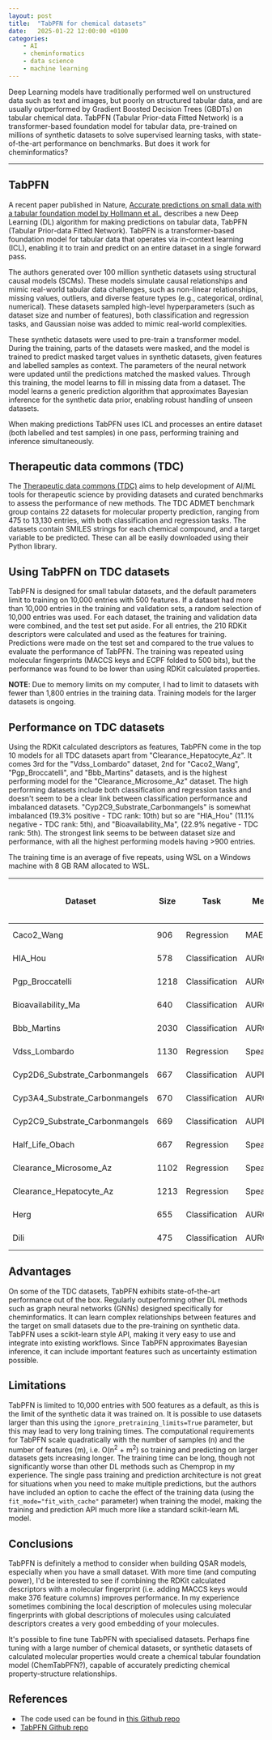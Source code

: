 ```yaml
---
layout: post
title:  "TabPFN for chemical datasets"
date:   2025-01-22 12:00:00 +0100
categories: 
    - AI
    - cheminformatics 
    - data science 
    - machine learning
---
```


Deep Learning models have traditionally performed well on unstructured data such as text and images, but poorly on structured tabular data, and are usually outperformed by Gradient Boosted Decision Trees (GBDTs) on tabular chemical data. TabPFN (Tabular Prior-data Fitted Network) is a transformer-based foundation model for tabular data, pre-trained on millions of synthetic datasets to solve supervised learning tasks, with state-of-the-art performance on benchmarks. But does it work for cheminformatics?

---

## TabPFN

A recent paper published in Nature, [Accurate predictions on small data with a tabular foundation model by Hollmann et al.](https://doi.org/10.1038/s41586-024-08328-6), describes a new Deep Learning (DL) algorithm for making predictions on tabular data, TabPFN (Tabular Prior-data Fitted Network). TabPFN is a transformer-based foundation model for tabular data that operates via in-context learning (ICL), enabling it to train and predict on an entire dataset in a single forward pass.

The authors generated over 100 million synthetic datasets using structural causal models (SCMs). These models simulate causal relationships and mimic real-world tabular data challenges, such as non-linear relationships, missing values, outliers, and diverse feature types (e.g., categorical, ordinal, numerical). These datasets sampled high-level hyperparameters (such as dataset size and number of features), both classification and regression tasks, and Gaussian noise was added to mimic real-world complexities.

These synthetic datasets were used to pre-train a transformer model. During the training, parts of the datasets were masked, and the model is trained to predict masked target values in synthetic datasets, given features and labelled samples as context. The parameters of the neural network were updated until the predictions matched the masked values. Through this training, the model learns to fill in missing data from a dataset. The model learns a generic prediction algorithm that approximates Bayesian inference for the synthetic data prior, enabling robust handling of unseen datasets.

When making predictions TabPFN uses ICL and processes an entire dataset (both labelled and test samples) in one pass, performing training and inference simultaneously.

## Therapeutic data commons (TDC)

The [Therapeutic data commons (TDC)](https://tdcommons.ai/) aims to help development of AI/ML tools for therapeutic science by providing datasets and curated benchmarks to assess the performance of new methods. The TDC ADMET benchmark group contains 22 datasets for molecular property prediction, ranging from 475 to 13,130 entries, with both classification and regression tasks. The datasets contain SMILES strings for each chemical compound, and a target variable to be predicted. These can all be easily downloaded using their Python library.

## Using TabPFN on TDC datasets

TabPFN is designed for small tabular datasets, and the default parameters limit to training on 10,000 entries with 500 features. If a dataset had more than 10,000 entries in the training and validation sets, a random selection of 10,000 entries was used. For each dataset, the training and validation data were combined, and the test set put aside. For all entries, the 210 RDKit descriptors were calculated and used as the features for training. Predictions were made on the test set and compared to the true values to evaluate the performance of TabPFN. The training was repeated using molecular fingerprints (MACCS keys and ECPF folded to 500 bits), but the performance was found to be lower than using RDKit calculated properties.

**NOTE**: Due to memory limits on my computer, I had to limit to datasets with fewer than 1,800 entries in the training data. Training models for the larger datasets is ongoing.

## Performance on TDC datasets

Using the RDKit calculated descriptors as features, TabPFN come in the top 10 models for all TDC datasets apart from "Clearance_Hepatocyte_Az". It comes 3rd for the "Vdss_Lombardo" dataset, 2nd for "Caco2_Wang", "Pgp_Broccatelli", and "Bbb_Martins" datasets, and is the highest performing model for the "Clearance_Microsome_Az" dataset. The high performing datasets include both classification and regression tasks and doesn't seem to be a clear link between classification performance and imbalanced datasets. "Cyp2C9_Substrate_Carbonmangels" is somewhat imbalanced (19.3% positive - TDC rank: 10th) but so are "HIA_Hou" (11.1% negative - TDC rank: 5th), and "Bioavailability_Ma", (22.9% negative - TDC rank: 5th). The strongest link seems to be between dataset size and performance, with all the highest performing models having >900 entries.

The training time is an average of five repeats, using WSL on a Windows machine with 8 GB RAM allocated to WSL.

| Dataset | Size | Task | Metric | Training time (min) | TabFPN performance | Current TDC best performance | TabPFN TDC leaderboard rank |
| --- | --- | --- | --- | --- | --- | --- | --- |
| Caco2_Wang | 906 | Regression | MAE | 8.25 | 0.282 ± 0.005 | 0.276 ± 0.005 | 2nd |
| HIA_Hou | 578 | Classification | AUROC | 3.17 | 0.987 ± 0.001 | 0.990 ± 0.002 | 5th |
| Pgp_Broccatelli | 1218 | Classification | AUROC | 12.77 | 0.936 ± 0.004 | 0.938 ± 0.002 | 2th |
| Bioavailability_Ma | 640 | Classification | AUROC | 4.32 | 0.735 ± 0.016 | 0.753 ± 0.000 | 5th |
| Bbb_Martins | 2030 | Classification | AUROC | 35.51 | 0.917 ± 0.003 | 0.920 ± 0.006 | 2nd |
| Vdss_Lombardo | 1130 | Regression | Spearman | 12.91 | 0.693 ± 0.004 | 0.713 ± 0.007 | 3rd |
| Cyp2D6_Substrate_Carbonmangels | 667 | Classification | AUPRC | 4.82 | 0.714 ± 0.009 | 0.736 | 6th |
| Cyp3A4_Substrate_Carbonmangels | 670 | Classification | AUROC | 3.97 | 0.641 ± 0.004 | 0.667 ± 0.019 | 7th |
| Cyp2C9_Substrate_Carbonmangels | 669 | Classification | AUPRC | 4.28 | 0.400 ± 0.013 | 0.441 ± 0.033 | 10th |
| Half_Life_Obach | 667 | Regression | Spearman | 4.20 | 0.546 ± 0.013 | 0.576 ± 0.025 | 6th |
| Clearance_Microsome_Az | 1102 | Regression | Spearman | 12.71 | 0.632 ± 0.006 | 0.630 ± 0.010 | 1st |
| Clearance_Hepatocyte_Az | 1213 | Regression | Spearman | 11.27 | 0.391 ± 0.004 | 0.536 ± 0.02 | >10th |
| Herg | 655 | Classification | AUROC | 3.54 | 0.850 ± 0.002 | 0.880 ± 0.002 | 6th |
| Dili | 475 | Classification | AUROC | 1.92 | 0.910 ± 0.005 | 0.925 ± 0.005 | 6th |

## Advantages

On some of the TDC datasets, TabPFN exhibits state-of-the-art performance out of the box. Regularly outperforming other DL methods such as graph neural networks (GNNs) designed specifically for cheminformatics. It can learn complex relationships between features and the target on small datasets due to the pre-training on synthetic data. TabPFN uses a scikit-learn style API, making it very easy to use and integrate into existing workflows. Since TabPFN approximates Bayesian inference, it can include important features such as uncertainty estimation possible.

## Limitations

TabPFN is limited to 10,000 entries with 500 features as a default, as this is the limit of the synthetic data it was trained on. It is possible to use datasets larger than this using the `ignore_pretraining_limits=True` parameter, but this may lead to very long training times. The computational requirements for TabPFN scale quadratically with the number of samples (n) and the number of features (m), i.e. O(n<sup>2</sup> + m<sup>2</sup>) so training and predicting on larger datasets gets increasing longer. The training time can be long, though not significantly worse than other DL methods such as Chemprop in my experience. The single pass training and prediction architecture is not great for situations when you need to make multiple predictions, but the authors have included an option to cache the effect of the training data (using the `fit_mode="fit_with_cache"` parameter) when training the model, making the training and prediction API much more like a standard scikit-learn ML model. 

## Conclusions

TabPFN is definitely a method to consider when building QSAR models, especially when you have a small dataset. With more time (and computing power), I'd be interested to see if combining the RDKit calculated descriptors with a molecular fingerprint (i.e. adding MACCS keys would make 376 feature columns) improves performance. In my experience sometimes combining the local description of molecules using molecular fingerprints with global descriptions of molecules using calculated descriptors creates a very good embedding of your molecules.

It's possible to fine tune TabPFN with specialised datasets. Perhaps fine tuning with a large number of chemical datasets, or synthetic datasets of calculated molecular properties would create a chemical tabular foundation model (ChemTabPFN?), capable of accurately predicting chemical property-structure relationships.

## References

- The code used can be found in [this Github repo](https://github.com/jonswain/tabpfn-tdc)
- [TabPFN Github repo](https://github.com/PriorLabs/tabpfn)
